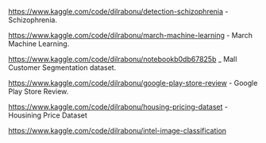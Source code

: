 https://www.kaggle.com/code/dilrabonu/detection-schizophrenia - Schizophrenia.

https://www.kaggle.com/code/dilrabonu/march-machine-learning - March Machine Learning.

https://www.kaggle.com/code/dilrabonu/notebookb0db67825b _ Mall Customer Segmentation dataset.

https://www.kaggle.com/code/dilrabonu/google-play-store-review - Google Play Store Review.

https://www.kaggle.com/code/dilrabonu/housing-pricing-dataset - Housining Price Dataset

https://www.kaggle.com/code/dilrabonu/intel-image-classification

